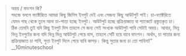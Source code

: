 > অন্বয় / ফাংশন কি? <br>
সহজে বললে ফ্যাক্টরিতে আমরা কিছু জিনিস ইনপুট দেই এবং সেজন্য কিছু আউটপুট পাই। চা-ফ্যাক্টরিতে যেমন গাছ থেকে তুলে আনা চা-পাতা হচ্ছে ইনপুট। আউটপুট হচ্ছে প্রক্রিয়াজাত বা প্যাকেটে প্রস্তুতকৃত চা। ঠিক তেমনি তুই যদি কিছু ইনপুট দিস তাহলে সে জন্য সেই সংখ্যক আউটপুট পাবি সেটাই অন্বয়। আবার, ভিন্ন ভিন্ন ইনপুটের জন্য যদি ভিন্ন ভিন্ন আউটপুট পেয়ে যাস, তাহলে সেটি হয়ে যাবে ফাংশন। অর্থাৎ, চা পাতার জন্য প্রক্রিয়াজাত চা পাবি, সুতা ইনপুট দিলে পেয়ে যাবি কাপড়। কিন্তু সুতার জন্য চা তো পাবিনা!” <br>
__10minuteschool
